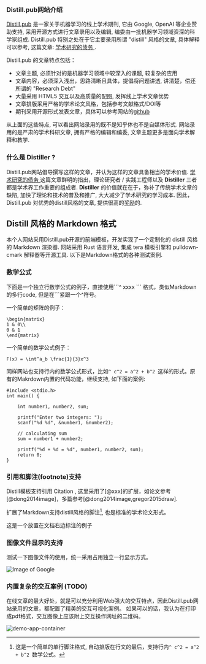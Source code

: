 <!--
title: 什么是distill风格的在线学术文章
desc: 本文简单介绍了 distill.pub 网站, distill 风格文章以及 为何要倡导做一名Distiller. 
template: blog
target: artical
date: 2019-10-10
bib: bibliography.bib
sveltes:
  - div: demo-app-container
    app: DemoApp
-->

### Distill.pub网站介绍

[Distill.pub](https://distill.pub/) 是一家关于机器学习的线上学术期刊, 它由 Google, OpenAI 等企业赞助支持, 
采用开源方式进行文章录用以及编辑, 编委由一批机器学习领域资深的科学家组成. 
Distill.pub 特别之处在于它主要录用所谓 "distill" 风格的文章, 具体解释可以参考, 这篇文章: [学术研究的债务 ](https://distill.pub/2017/research-debt/). 

Distill.pub 的文章特点包括：

* 文章主题, 必须针对的是机器学习领域中较深入的课题, 较复杂的应用
* 文章内容，必须深入浅出，思路清晰且具体，提倡将问题讲透, 讲清楚，偿还所谓的 "Research Debt" 
* 大量采用 HTML5 交互以及高质量的配图, 发挥线上学术文章优势
* 文章排版采用严格的学术论文风格，包括参考文献格式/DOI等
* 期刊采用开源形式发表文章，具体可以参考网站的[github](https://github.com/distillpub)

从上面的这些特点, 可以看出网站录用的既不是知乎体也不是自媒体形式. 网站录用的是严肃的学术科研文章, 拥有严格的编辑和编委, 
文章主题更多是面向学术解释和教学. 

### 什么是 Distiller ?

Distill.pub网站倡导撰写这样的文章，并认为这样的文章具备相当的学术价值. 
[ 学术研究的债务 ](https://distill.pub/2017/research-debt/) 这篇文章鲜明的指出，理论研究者 / 实践工程师以及 **Distiller** 三者都是学术界工作重要的组成者. 
**Distiller** 的价值就在在于，弥补了传统学术文章的缺陷, 加快了理论和技术的普及和推广, 大大减少了学术研究的学习成本. 
因此，Distill.pub 对优秀的distill风格的文章, 提供很高的[奖励](https://distill.pub/prize/ )的. 

## Distill 风格的 Markdown 格式

本个人网站采用Distill.pub开源的前端模板，开发实现了一个定制化的 distill 风格的 Markdown 渲染器. 
网站采用 Rust 语言开发, 集成 tera 模板引擎和 pulldown-cmark 解释器等开源工具. 以下是Markdown格式的各种测试案例. 

### 数学公式

下面是一个独立行数学公式的例子，直接使用\`\`\`^ xxxx \`\`\` 格式，类似Markdown的多行code, 但是在\`\`\`紧跟一个^符号。

一个简单的矩阵的例子：

```^
\begin{matrix}
1 & 0\\
0 & 1
\end{matrix}
```

一个简单的数学公式例子：

```^
F(x) = \int^a_b \frac{1}{3}x^3
```

同样网站也支持行内的数学公式形式，比如`^ c^2 = a^2 + b^2 `这样的形式。原有的Makrdown内置的代码功能，继续支持, 如下面的案例:

```clike
#include <stdio.h>
int main() {    

    int number1, number2, sum;
    
    printf("Enter two integers: ");
    scanf("%d %d", &number1, &number2);

    // calculating sum
    sum = number1 + number2;      
    
    printf("%d + %d = %d", number1, number2, sum);
    return 0;
}
```

### 引用和脚注(footnote)支持

Distill模板支持引用 Citation , 这里采用了\[@xxx\]的扩展，如论文参考[@dong2014image]，多篇参考[@dong2014image,gregor2015draw].

[^note1]: 这是一个简单的单行脚注格式, 自动排版在行文的最后，支持行内`^ c^2 = a^2 + b^2 `数学公式。

扩展了Markdown支持distill风格的脚注[^note1], 也是标准的学术论文形式。

<aside> 这是一个放置在文档右边标注的例子 </aside>

### 图像文件显示的支持

测试一下图像文件的使用，统一采用占用独立一行显示方式。

![Image of Google](https://www.google.com.hk/images/branding/googlelogo/1x/googlelogo_color_272x92dp.png) 


### 内置复杂的交互案例 (TODO)

在线文章的最大好处，就是可以充分利用Web强大的交互特点，因此Distill.pub网站录用的文章，都配置了精美的交互可视化案例。
如果可以的话，我认为在打印成pdf格式，交互图像上应该附上交互操作网址的二维码。

![](svelte "demo-app-container")

